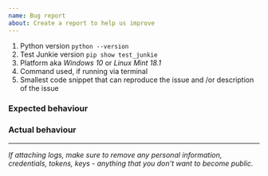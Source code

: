 ```yaml
---
name: Bug report
about: Create a report to help us improve
---
```


1. Python version `python --version`
2. Test Junkie version `pip show test_junkie` 
3. Platform aka *_Windows 10_* or *_Linux Mint 18.1_* 
4. Command used, if running via terminal
5. Smallest code snippet that can reproduce the issue and /or description of the issue

### Expected behaviour

### Actual behaviour

---
*If attaching logs, make sure to remove any personal information, credentials, tokens, keys - anything that you don't
want to become public.*
